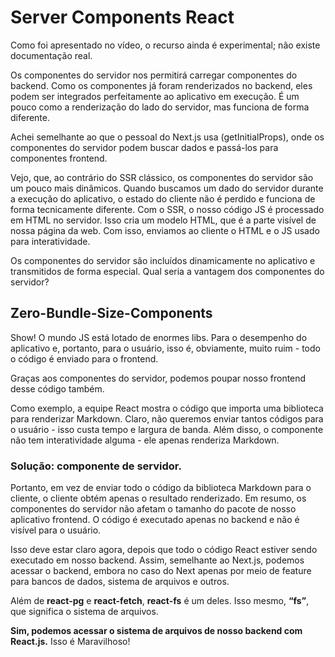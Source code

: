 # Server Components React

Como foi apresentado no vídeo, o recurso ainda é experimental; não existe documentação real.

Os componentes do servidor nos permitirá carregar componentes do backend. Como os componentes já foram renderizados no backend, eles podem ser integrados perfeitamente ao aplicativo em execução. É um pouco como a renderização do lado do servidor, mas funciona de forma diferente.

Achei semelhante ao que o pessoal do Next.js usa (getInitialProps), onde os componentes do servidor podem buscar dados e passá-los para componentes frontend.

Vejo, que, ao contrário do SSR clássico, os componentes do servidor são um pouco mais dinâmicos. Quando buscamos um dado do servidor durante a execução do aplicativo, o estado do cliente não é perdido e funciona de forma tecnicamente diferente. Com o SSR, o nosso código JS é processado em HTML no servidor. Isso cria um modelo HTML, que é a parte visível de nossa página da web. Com isso, enviamos ao cliente o HTML e o JS usado para interatividade.

Os componentes do servidor são incluídos dinamicamente no aplicativo e transmitidos de forma especial. Qual seria a vantagem dos componentes do servidor?

## Zero-Bundle-Size-Components

Show! O mundo JS está lotado de enormes libs. Para o desempenho do aplicativo e, portanto, para o usuário, isso é, obviamente, muito ruim - todo o código é enviado para o frontend.

Graças aos componentes do servidor, podemos poupar nosso frontend desse código também.

Como exemplo, a equipe React mostra o código que importa uma biblioteca para renderizar Markdown.
Claro, não queremos enviar tantos códigos para o usuário - isso custa tempo e largura de banda. Além disso, o componente não tem interatividade alguma - ele apenas renderiza Markdown.

### Solução: componente de servidor.

Portanto, em vez de enviar todo o código da biblioteca Markdown para o cliente, o cliente obtém apenas o resultado renderizado.
Em resumo, os componentes do servidor não afetam o tamanho do pacote de nosso aplicativo frontend. O código é executado apenas no backend e não é visível para o usuário.

Isso deve estar claro agora, depois que todo o código React estiver sendo executado em nosso backend. Assim, semelhante ao Next.js, podemos acessar o backend, embora no caso do Next apenas por meio de feature para bancos de dados, sistema de arquivos e outros.

Além de **react-pg** e **react-fetch**, **react-fs** é um deles.
Isso mesmo, **“fs”**, que significa o sistema de arquivos.

**Sim, podemos acessar o sistema de arquivos de nosso backend com React.js.** Isso é Maravilhoso!
